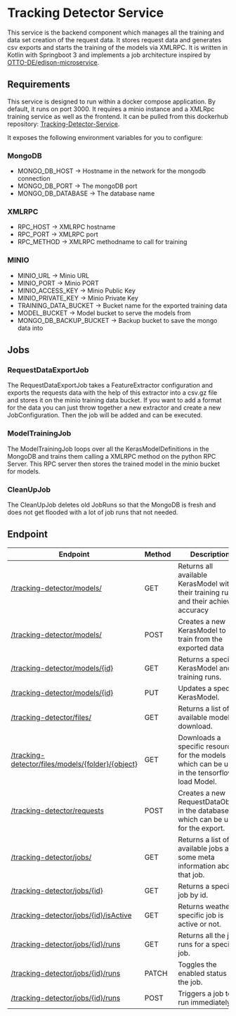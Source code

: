 # Tracking Detector Service

This service is the backend component which manages all the training and data set creation of the request data. It stores request data and generates csv exports and starts the training of the models via XMLRPC.
It is written in Kotlin with Springboot 3 and implements a job architecture inspired by [OTTO-DE/edison-microservice](https://github.com/otto-de/edison-microservice).

## Requirements
This service is designed to run within a docker compose application. By default, it runs on port 3000. It requires a minio instance and a XMLRpc training service as well as the frontend.
It can be pulled from this dockerhub repository: [Tracking-Detector-Service](https://hub.docker.com/repository/docker/heschwerdt/tracking-detector-service/general).

It exposes the following environment variables for you to configure:

### MongoDB

* MONGO_DB_HOST -> Hostname in the network for the mongodb connection
* MONGO_DB_PORT -> The mongoDB port
* MONGO_DB_DATABASE -> The database name

### XMLRPC

* RPC_HOST -> XMLRPC hostname
* RPC_PORT -> XMLRPC port
* RPC_METHOD -> XMLRPC methodname to call for training

### MINIO

* MINIO_URL -> Minio URL
* MINIO_PORT -> Minio PORT
* MINIO_ACCESS_KEY -> Minio Public Key
* MINIO_PRIVATE_KEY -> Minio Private Key
* TRAINING_DATA_BUCKET -> Bucket name for the exported training data
* MODEL_BUCKET -> Model bucket to serve the models from
* MONGO_DB_BACKUP_BUCKET -> Backup bucket to save the mongo data into

## Jobs

### RequestDataExportJob

The RequestDataExportJob takes a FeatureExtractor configuration and exports the requests data with the help of this extractor into a csv.gz file and stores it on the minio training data bucket. If you want to add a format for the data you can just throw together a new extractor and create a new JobConfiguration. Then the job will be added and can be executed. 

### ModelTrainingJob

The ModelTrainingJob loops over all the KerasModelDefinitions in the MongoDB and trains them calling a XMLRPC method on the python RPC Server. This RPC server then stores the trained model in the minio bucket for models.

### CleanUpJob

The CleanUpJob deletes old JobRuns so that the MongoDB is fresh and does not get flooded with a lot of job runs that not needed.

## Endpoint

| Endpoint                                                                                               | Method | Description                                                                                    |      
|--------------------------------------------------------------------------------------------------------|--------|------------------------------------------------------------------------------------------------|
| [/tracking-detector/models/](/tracking-detector/models/)                                               | GET    | Returns all available KerasModel with their training runs and their achieved accuracy          |
| [/tracking-detector/models/](/tracking-detector/models/)                                               | POST   | Creates a new KerasModel to train from the exported data                                       |                                                                                       
| [/tracking-detector/models/{id}](/tracking-detector/models/{id})                                       | GET    | Returns a specific KerasModel and its training runs.                                           |
| [/tracking-detector/models/{id}](/tracking-detector/models/{id})                                       | PUT    | Updates a specific KerasModel.                                                                 |
| [/tracking-detector/files/](/tracking-detector/files)                                                  | GET    | Returns a list of all available models to download.                                            |
| [/tracking-detector/files/models/{folder}/{object}](/tracking-detector/files/models/{folder}/{object}) | GET    | Downloads a specific resource for the models which can be used in the tensorflowjs load Model. |
| [/tracking-detector/requests](/tracking-detector/requests)                                             | POST   | Creates a new RequestDataObject in the database which can be used for the export.              |
| [/tracking-detector/jobs/](/tracking-detector/jobs/)                                                   | GET    | Returns a list of available jobs and some meta information about that job.                     |
| [/tracking-detector/jobs/{id}](/tracking-detector/jobs/{id})                                           | GET    | Returns a specific job by id.                                                                  |
| [/tracking-detector/jobs/{id}/isActive](/tracking-detector/jobs/{id}/isActive)                         | GET    | Returns weather a specific job is active or not.                                               |
| [/tracking-detector/jobs/{id}/runs](/tracking-detector/{id}/runs)                                      | GET    | Returns all the job runs for a specific job.                                                   |
| [/tracking-detector/jobs/{id}/runs](/tracking-detector/{id}/toggle)                                    | PATCH  | Toggles the enabled status of the job.                                                         |
| [/tracking-detector/jobs/{id}/runs](/tracking-detector/{id}/trigger)                                   | POST   | Triggers a job to run immediately.                                                             |